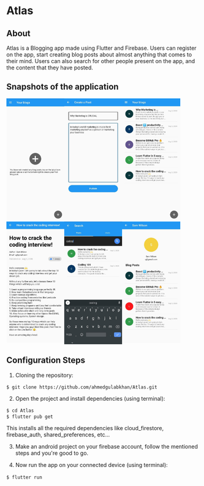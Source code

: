 # Atlas
## About
Atlas is a Blogging app made using Flutter and Firebase. Users can register on the app, start creating blog posts about almost anything that comes to their mind. Users can also search for other people present on the app, and the content that they have posted. 

## Snapshots of the application

<img src="./snapshots/Snapshot1.jpeg" width="30%" align="left">
<img src="./snapshots/Snapshot2.jpeg" width="30%" align="left">
<img src="./snapshots/Snapshot3.jpeg" width="30%">
<br />
<img src="./snapshots/Snapshot4.jpeg" width="30%" align="left">
<img src="./snapshots/Snapshot5.jpeg" width="30%" align="left">
<img src="./snapshots/Snapshot6.jpeg" width="30%" >

## Configuration Steps
1. Cloning the repository:

```
$ git clone https://github.com/ahmedgulabkhan/Atlas.git
```

2. Open the project and install dependencies (using terminal):

```
$ cd Atlas
$ flutter pub get
```
This installs all the required dependencies like cloud_firestore, firebase_auth, shared_preferences, etc...

3. Make an android project on your firebase account, follow the mentioned steps and you're good to go.

4. Now run the app on your connected device (using terminal):

`$ flutter run`

